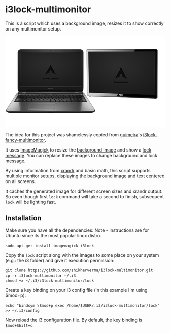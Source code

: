 # i3lock-multimonitor
This is a script which uses a background image, resizes it to show correctly on any multimonitor setup.

![i3lock-multimonitor-demo](./i3lock-multimonitor-demo.png "i3lock-multimonitor-demo.png")

The idea for this project was shamelessly copied from [guimeira](https://github.com/guimeira)'s [i3lock-fancy-multimonitor](https://github.com/guimeira/i3lock-fancy-multimonitor).

It uses [ImageMagick](http://www.imagemagick.org/) to resize the [background image](./img/background.png) and show a [lock message](./img/text.png). You can replace these images to change background and lock message.

By using information from [xrandr](http://www.x.org/wiki/Projects/XRandR/) and basic math, this script supports multiple monitor setups, displaying the background image and text centered on all screens.

It caches the generated image for different screen sizes and xrandr output. So even though first `lock` command will take a second to finish, subsequent `lock` will be lighting fast.

## Installation
Make sure you have all the dependencies:
Note - Instructions are for Ubuntu since its the most popular linux distro.
```
sudo apt-get install imagemagick i3lock
```
Copy the `lock` script along with the images to some place on your system (e.g.: the i3 folder) and give it execution permission:
```
git clone https://github.com/shikherverma/i3lock-multimonitor.git
cp -r i3lock-multimonitor ~/.i3
chmod +x ~/.i3/i3lock-multimonitor/lock
```
Create a key binding on your i3 config file (in this example I'm using $mod+p):
```
echo "bindsym \$mod+p exec /home/$USER/.i3/i3lock-multimonitor/lock" >> ~/.i3/config
```
Now reload the i3 configuration file. By default, the key binding is `$mod+Shift+c`.
